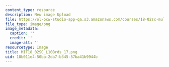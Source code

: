 ```yaml
---
content_type: resource
description: New image Upload
file: https://ol-ocw-studio-app-qa.s3.amazonaws.com/courses/18-02sc-multivariable-calculus-fall-2010/18b011e450ba2da7b34557ba41b9944b_MIT18_02SC_L10Brds_17.png
file_type: image/png
image_metadata:
  caption: ''
  credit: ''
  image-alt: ''
resourcetype: Image
title: MIT18_02SC_L10Brds_17.png
uid: 18b011e4-50ba-2da7-b345-57ba41b9944b
---
```

